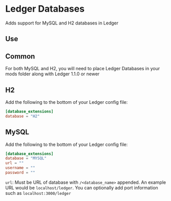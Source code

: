 # Ledger Databases

Adds support for MySQL and H2 databases in Ledger

## Use

## Common

For both MySQL and H2, you will need to place Ledger Databases in your mods folder along with Ledger 1.1.0 or newer

## H2

Add the following to the bottom of your Ledger config file:

```toml
[database_extensions]
database = "H2"
```

## MySQL

Add the following to the bottom of your Ledger config file:

```toml
[database_extensions]
database = "MYSQL"
url = ""
username = ""
password = ""
```

`url`: Must be URL of database with `/<database_name>` appended. An example URL would be `localhost/ledger`. You can optionally add port information such as `localhost:3000/ledger`
